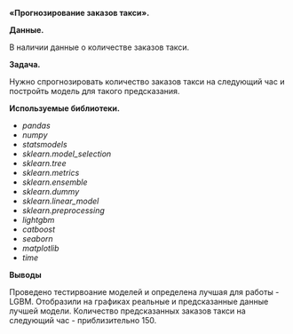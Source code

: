 **«Прогнозирование заказов такси».**

**Данные.**

В наличии данные о количестве заказов такси. 
         
**Задача.**

Нужно спрогнозировать количество заказов такси на следующий час и постройть модель для такого предсказания.

**Используемые библиотеки.**

- *pandas*
- *numpy*
- *statsmodels*
- *sklearn.model_selection*
- *sklearn.tree*
- *sklearn.metrics*
- *sklearn.ensemble*
- *sklearn.dummy*
- *sklearn.linear_model*
- *sklearn.preprocessing*
- *lightgbm*
- *catboost*
- *seaborn*
- *matplotlib*
- *time*

**Выводы**

Проведено тестирвоание моделей и определена лучшая для работы - LGBM. Отобразили на графиках реальные и предсказанные данные лучшей модели. Количество предсказанных заказов такси на следующий час - приблизительно 150. 
